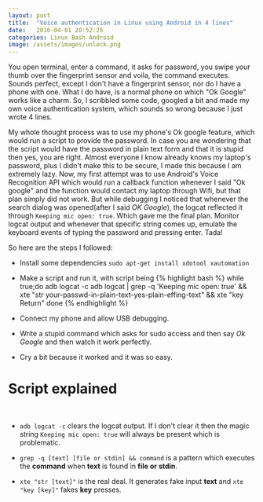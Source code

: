 ```yaml
---
layout: post
title:  "Voice authentication in Linux using Android in 4 lines"
date:   2016-04-01 20:52:25
categories: Linux Bash Android
image: /assets/images/unlock.png
---
```


You open terminal, enter a command, it asks for password, you swipe your thumb over
the fingerprint sensor and voila, the command executes. Sounds perfect, except
I don't have a fingerprint sensor, nor do I have a phone with one. What I do have, is
a normal phone on which "Ok Google" works like a charm. So, I scribbled some code, googled
a bit and made my own voice authentication system, which sounds so wrong because I just wrote 4 lines.


My whole thought process was to use my phone's Ok google feature, which would run a script to provide the password.
In case you are wondering that the script would have the password in plain text form and that it is stupid then yes, you are right. Almost everyone I know already knows my laptop's password, plus I didn't make this to be secure, I made this because I am extremely lazy. Now, my first attempt was to use Android's Voice Recognition API which would run a callback function whenever I said "Ok google" and the function would contact my laptop through Wifi, but that plan simply did not work. But while debugging I noticed that whenever the search dialog was opened(after I said _OK Google_), the logcat reflected it through `Keeping mic open: true`. Which gave me the final plan.
Monitor logcat output and whenever that specific string comes up, emulate the keyboard events of typing the password and pressing enter. Tada!


So here are the steps I followed:

- Install some dependencies `sudo apt-get install xdotool xautomation`

- Make a script and run it, with script being
{%  highlight bash %}
while true;do
	adb logcat -c
	adb logcat | grep -q 'Keeping mic open: true' && xte "str your-passwd-in-plain-text-yes-plain-effing-text" && xte "key Return"
done
{%  endhighlight %}

- Connect my phone and allow USB debugging.

- Write a stupid command which asks for sudo access and then say _Ok Google_ and then watch it work perfectly.

- Cry a bit because it worked and it was so easy.

Script explained
==
<br/>

- `adb logcat -c` clears the logcat output. If I don't clear it then the magic string `Keeping mic open: true` will always be present which is problematic.

- `grep -q [text] [file or stdin] && command` is a pattern which executes the **command** when **text** is found in **file or stdin**.

- `xte "str [text]"` is the real deal. It generates fake input **text** and `xte "key [key]"` fakes **key** presses.
